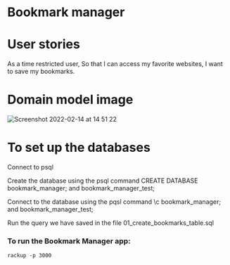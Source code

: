 # Bookmark manager 

# User stories 

As a time restricted user, 
So that I can access my favorite websites, 
I want to save my bookmarks. 


# Domain model image 

![Screenshot 2022-02-14 at 14 51 22](https://user-images.githubusercontent.com/79933323/153887888-13bed031-8785-4afd-b088-fb9ae223721d.png) 


# To set up the databases 

Connect to psql

Create the database using the psql command CREATE DATABASE bookmark_manager; and bookmark_manager_test;

Connect to the database using the pqsl command \c bookmark_manager; and bookmark_manager_test;

Run the query we have saved in the file 01_create_bookmarks_table.sql

### To run the Bookmark Manager app:

```
rackup -p 3000